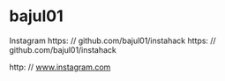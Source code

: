 # bajul01
Instagram
https: // github.com/bajul01/instahack
https: // github.com/bajul01/instahack

http: // www.instagram.com
